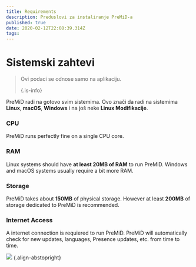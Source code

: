 ```yaml
---
title: Requirements
description: Preduslovi za instaliranje PreMiD-a
published: true
date: 2020-02-12T22:08:39.314Z
tags:
---
```


# Sistemski zahtevi

> Ovi podaci se odnose samo na aplikaciju. 
> 
> {.is-info}

PreMiD radi na gotovo svim sistemima. Ovo znači da radi na sistemima **Linux**, **macOS**, **Windows** i na još neke **Linux Modifikacije**.

### CPU
PreMiD runs perfectly fine on a single CPU core.

### RAM
Linux systems should have **at least 20MB of RAM** to run PreMiD. Windows and macOS systems usually require a bit more RAM.

### Storage
PreMiD takes about **150MB** of physical storage. However at least **200MB** of storage dedicated to PreMiD is recommended.

### Internet Access
A internet connection is requiered to run PreMiD. PreMiD will automatically check for new updates, languages, Presence updates, etc. from time to time.

![](https://a.icons8.com/ViUXyjOj/f4tFww/svg.svg) {.align-abstopright}